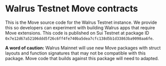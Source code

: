 # Walrus Testnet Move contracts
 <!-- Update latest package ID -->

This is the Move source code for the Walrus Testnet instance. We provide this so developers can
experiment with building Walrus apps that require Move extensions. This code is published on Sui
Testnet at package ID `0x7e12d67a52106ddd5f26c6ff4fe740ba5dea7cfc138d5b1d33863ba9098aa6fe`.

**A word of caution:** Walrus Mainnet will use new Move packages with struct layouts and function
signatures that may not be compatible with this package. Move code that builds against this package
will need to adapted.
